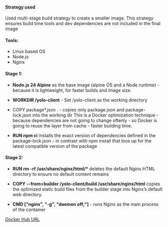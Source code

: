 #### Strategy used

Used multi-stage build strategy to create a smaller image.
This strategy ensures build time tools and dev dependencies are not included in the final image

#### Tools:

- Linux based OS
- Node.js
- Nginx

#### Stage 1:

- **Node.js 24 Alpine** as the base image (alpine OS and a Node runtime) - because
  it is lightweight, for faster builds and image size.

- **WORKDIR /yolo-client** - Set /yolo-client as the working directory

- COPY package\*.json . - copies only package.json and package-lock.json into the working dir
  This is a Docker optimization technique - because dependencies are not going to change oftenly -
  so Docker is going to reuse the layer from cache - faster building time.
- **RUN npm ci** installs the exact version of dependencies defined in the package-lock.json - in contrast with npm
  install that loos up for the latest compatible version of the package

#### Stage 2:

- **RUN rm -rf /usr/share/nginx/html/\*** deletes the default Nginx HTML directory to ensure no default content remains

- **COPY --from=builder /yolo-client/build /usr/share/nginx/html** copies the optimized static build files from the builder stage into Nginx’s default web directory.

- **CMD ["nginx", "-g", "daemon off;"]** - runs Nginx as the main process of the container

[Docker Hub URL](https://hub.docker.com/repositories/birisi)
